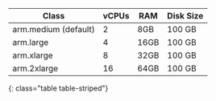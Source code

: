 Class  | vCPUs | RAM | Disk Size
---|---|---|---
arm.medium (default) | 2 | 8GB | 100 GB
arm.large | 4 | 16GB | 100 GB
arm.xlarge | 8 | 32GB | 100 GB
arm.2xlarge | 16 | 64GB  | 100 GB
{: class="table table-striped"}
